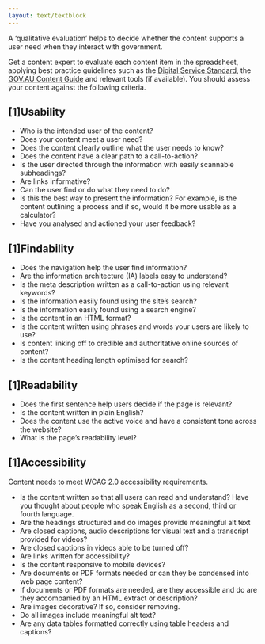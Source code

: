 ```yaml
---
layout: text/textblock
---
```


A ‘qualitative evaluation’ helps to decide whether the content supports a user need when they interact with government.

Get a content expert to evaluate each content item in the spreadsheet, applying best practice guidelines such as the [Digital Service Standard](/digital-service-standard/), the [GOV.AU Content Guide](https://guides.service.gov.au/content-guide/) and relevant tools (if available). You should assess your content against the following criteria.

## [1]Usability
- Who is the intended user of the content?
- Does your content meet a user need?
- Does the content clearly outline what the user needs to know?
- Does the content have a clear path to a call-to-action?
- Is the user directed through the information with easily scannable subheadings?
- Are links informative?
- Can the user find or do what they need to do?
- Is this the best way to present the information? For example, is the content outlining a process and if so, would it be more usable as a calculator?
- Have you analysed and actioned your user feedback?

## [1]Findability
- Does the navigation help the user find information?
- Are the information architecture (IA) labels easy to understand?
- Is the meta description written as a call-to-action using relevant keywords?
- Is the information easily found using the site’s search?
- Is the information easily found using a search engine?
- Is the content in an HTML format?
- Is the content written using phrases and words your users are likely to use?
- Is content linking off to credible and authoritative online sources of content?
- Is the content heading length optimised for search?

## [1]Readability
- Does the first sentence help users decide if the page is relevant?
- Is the content written in plain English?
- Does the content use the active voice and have a consistent tone across the website?
- What is the page’s readability level?

## [1]Accessibility
Content needs to meet WCAG 2.0 accessibility requirements.

- Is the content written so that all users can read and understand? Have you thought about people who speak English as a second, third or fourth language.
- Are the headings structured and do images provide meaningful alt text
- Are closed captions, audio descriptions for visual text and a transcript provided for videos?
- Are closed captions in videos able to be turned off?
- Are links written for accessibility?
- Is the content responsive to mobile devices?
- Are documents or PDF formats needed or can they be condensed into web page content?
- If documents or PDF formats are needed, are they accessible and do are they accompanied by an HTML extract or description?
- Are images decorative? If so, consider removing.
- Do all images include meaningful alt text?
- Are any data tables formatted correctly using table headers and captions?
